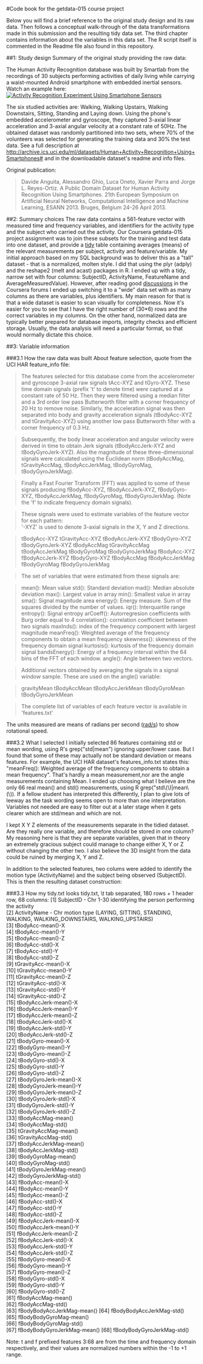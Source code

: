 #Code book for the getdata-015 course project

Below you will find a brief reference to the original study design and its raw data. Then follows a conceptual walk-through of the data transformations made in this submission and the resulting tidy data set. The third chapter contains information about the variables in this data set. The R script itself is commented in the Readme file also found in this repository.

##1: Study design
Summary of the original study providing the raw data:

The Human Activity Recognition database was built by Smartlab from the recordings of 30 subjects performing activities of daily living while carrying a waist-mounted Android smartphone with embedded inertial sensors. Watch an example here:
[![Activity Recognition Experiment Using Smartphone Sensors](http://img.youtube.com/vi/XOEN9W05_4A/0.jpg)](http://www.youtube.com/watch?v=XOEN9W05_4A) 

The six studied activities are: Walking, Walking Upstairs, Walking Downstairs, Sitting, Standing and Laying down. Using the phone's embedded accelerometer and gyroscope, they captured 3-axial linear acceleration and 3-axial angular velocity at a constant rate of 50Hz. The obtained dataset was randomly partitioned into two sets, where 70% of the volunteers was selected for generating the training data and 30% the test data. See a full description at http://archive.ics.uci.edu/ml/datasets/Human+Activity+Recognition+Using+Smartphones# and in the downloadable dataset's readme and info files. 

Original publication:
> Davide Anguita, Alessandro Ghio, Luca Oneto, Xavier Parra and Jorge L. Reyes-Ortiz. A Public Domain Dataset for Human Activity  Recognition Using Smartphones. 21th European Symposium on Artificial Neural Networks, Computational Intelligence and Machine Learning, ESANN 2013. Bruges, Belgium 24-26 April 2013.

##2: Summary choices
The raw data contains a 561-feature vector with measured time and frequency variables, and identifiers for the activity type and the subject who carried out the activity. Our Coursera getdata-015 project assignment was to join these subsets for the training and test data into one dataset, and provide a [tidy](http://vita.had.co.nz/papers/tidy-data.pdf) table containing averages (means) of the relevant measurements per subject, activity and feature/variable. My initial approach based on my SQL background was to deliver this as a "tall" dataset - that is a normalized, molten style. I did that using the plyr (adply) and the reshape2 (melt and acast) packages in R. I ended up with a tidy, narrow set with four columns: SubjectID, ActivityName, FeatureName and AverageMeasuredValue). However, after reading good [discussions](https://class.coursera.org/getdata-015/forum/thread?thread_id=27) in the Coursera forums I ended up switching it to a "wide" data set with as many columns as there are variables, plus identifiers. My main reason for that is that a wide dataset is easier to scan visually for completeness. Now it's easier for you to see that I have the right number of (30*6) rows and the correct variables in my columns. On the other hand, normalized data are typically better prepared for database imports, integrity checks and efficient storage. Usually, the data analysis will need a particular format, so that would normally dictate this choice.

##3: Variable information

###3.1 How the raw data was built
About feature selection, quote from the UCI HAR feature_info file:

>The features selected for this database come from the accelerometer and gyroscope 3-axial raw signals tAcc-XYZ and tGyro-XYZ. These time domain signals (prefix 't' to denote time) were captured at a constant rate of 50 Hz. Then they were filtered using a median filter and a 3rd order low pass Butterworth filter with a corner frequency of 20 Hz to remove noise. Similarly, the acceleration signal was then separated into body and gravity acceleration signals (tBodyAcc-XYZ and tGravityAcc-XYZ) using another low pass Butterworth filter with a corner frequency of 0.3 Hz. 

>Subsequently, the body linear acceleration and angular velocity were derived in time to obtain Jerk signals (tBodyAccJerk-XYZ and tBodyGyroJerk-XYZ). Also the magnitude of these three-dimensional signals were calculated using the Euclidean norm (tBodyAccMag, tGravityAccMag, tBodyAccJerkMag, tBodyGyroMag, tBodyGyroJerkMag). 

>Finally a Fast Fourier Transform (FFT) was applied to some of these signals producing fBodyAcc-XYZ, fBodyAccJerk-XYZ, fBodyGyro-XYZ, fBodyAccJerkMag, fBodyGyroMag, fBodyGyroJerkMag. (Note the 'f' to indicate frequency domain signals). 

>These signals were used to estimate variables of the feature vector for each pattern:  
>'-XYZ' is used to denote 3-axial signals in the X, Y and Z directions.

>tBodyAcc-XYZ
>tGravityAcc-XYZ
>tBodyAccJerk-XYZ
>tBodyGyro-XYZ
>tBodyGyroJerk-XYZ
>tBodyAccMag
>tGravityAccMag
>tBodyAccJerkMag
>tBodyGyroMag
>tBodyGyroJerkMag
>fBodyAcc-XYZ
>fBodyAccJerk-XYZ
>fBodyGyro-XYZ
>fBodyAccMag
>fBodyAccJerkMag
>fBodyGyroMag
>fBodyGyroJerkMag

>The set of variables that were estimated from these signals are: 

>mean(): Mean value
>std(): Standard deviation
>mad(): Median absolute deviation 
>max(): Largest value in array
>min(): Smallest value in array
>sma(): Signal magnitude area
>energy(): Energy measure. Sum of the squares divided by the number of values. 
>iqr(): Interquartile range 
>entropy(): Signal entropy
>arCoeff(): Autorregresion coefficients with Burg order equal to 4
>correlation(): correlation coefficient between two signals
>maxInds(): index of the frequency component with largest magnitude
>meanFreq(): Weighted average of the frequency components to obtain a mean frequency
>skewness(): skewness of the frequency domain signal 
>kurtosis(): kurtosis of the frequency domain signal 
>bandsEnergy(): Energy of a frequency interval within the 64 bins of the FFT of each window.
>angle(): Angle between two vectors.

>Additional vectors obtained by averaging the signals in a signal window sample. These are used on the angle() variable:

>gravityMean
>tBodyAccMean
>tBodyAccJerkMean
>tBodyGyroMean
>tBodyGyroJerkMean

>The complete list of variables of each feature vector is available in 'features.txt'

The units measured are means of radians per second ([rad/s](https://en.wikipedia.org/wiki/Radian_per_second)) to show rotational speed.

###3.2 What I selected
I initially selected 86 features containing std or mean wording, using R's grep("std|mean") ignoring upper/lower case. But I found that some of these may actually not be standard deviation or means features. For example, the UCI HAR dataset's features_info.txt states this: "meanFreq(): Weighted average of the frequency components to obtain a mean frequency". That's hardly a mean measurement,nor are the angle measurements containing Mean. I ended up choosing what I believe are the only 66 real mean() and std() measurements, using R grep("std\\(\\)|mean\\(\\)). If a fellow student has interpreted this differently, I plan to give lots of leeway as the task wording seems open to more than one interpretation. Variables not needed are easy to filter out at a later stage when it gets clearer which are std/mean and which are not.   

I kept X Y Z elements of the measurements separate in the tidied dataset. Are they really one variable, and therefore should be stored in one column? My reasoning here is that they are separate variables, given that in theory an extremely gracious subject could manage to change either X, Y or Z without changing the other two. I also believe the 3D insight from the data could be ruined by merging X, Y and Z. 

In addition to the selected features, two colums were added to identify the motion type (ActivityName) and the subject being observed (SubjectID). This is then the resulting dataset construction:

###3.3 How my tidy.txt looks
tidy.txt, \t tab separated, 180 rows + 1 header row, 68 columns:
 [1] SubjectID - Chr 1-30 identifying the person performing the activity                 
 [2] ActivityName - Chr motion type (LAYING, SITTING, STANDING, WALKING, WALKING_DOWNSTAIRS, WALKING_UPSTAIRS)              
 [3] tBodyAcc-mean()-X          
 [4] tBodyAcc-mean()-Y          
 [5] tBodyAcc-mean()-Z          
 [6] tBodyAcc-std()-X           
 [7] tBodyAcc-std()-Y           
 [8] tBodyAcc-std()-Z           
 [9] tGravityAcc-mean()-X       
[10] tGravityAcc-mean()-Y       
[11] tGravityAcc-mean()-Z       
[12] tGravityAcc-std()-X        
[13] tGravityAcc-std()-Y        
[14] tGravityAcc-std()-Z        
[15] tBodyAccJerk-mean()-X      
[16] tBodyAccJerk-mean()-Y      
[17] tBodyAccJerk-mean()-Z      
[18] tBodyAccJerk-std()-X       
[19] tBodyAccJerk-std()-Y       
[20] tBodyAccJerk-std()-Z       
[21] tBodyGyro-mean()-X         
[22] tBodyGyro-mean()-Y         
[23] tBodyGyro-mean()-Z         
[24] tBodyGyro-std()-X          
[25] tBodyGyro-std()-Y          
[26] tBodyGyro-std()-Z          
[27] tBodyGyroJerk-mean()-X     
[28] tBodyGyroJerk-mean()-Y     
[29] tBodyGyroJerk-mean()-Z     
[30] tBodyGyroJerk-std()-X      
[31] tBodyGyroJerk-std()-Y      
[32] tBodyGyroJerk-std()-Z      
[33] tBodyAccMag-mean()         
[34] tBodyAccMag-std()          
[35] tGravityAccMag-mean()      
[36] tGravityAccMag-std()       
[37] tBodyAccJerkMag-mean()     
[38] tBodyAccJerkMag-std()      
[39] tBodyGyroMag-mean()        
[40] tBodyGyroMag-std()         
[41] tBodyGyroJerkMag-mean()    
[42] tBodyGyroJerkMag-std()     
[43] fBodyAcc-mean()-X          
[44] fBodyAcc-mean()-Y          
[45] fBodyAcc-mean()-Z          
[46] fBodyAcc-std()-X           
[47] fBodyAcc-std()-Y           
[48] fBodyAcc-std()-Z           
[49] fBodyAccJerk-mean()-X      
[50] fBodyAccJerk-mean()-Y      
[51] fBodyAccJerk-mean()-Z      
[52] fBodyAccJerk-std()-X       
[53] fBodyAccJerk-std()-Y       
[54] fBodyAccJerk-std()-Z       
[55] fBodyGyro-mean()-X         
[56] fBodyGyro-mean()-Y         
[57] fBodyGyro-mean()-Z         
[58] fBodyGyro-std()-X          
[59] fBodyGyro-std()-Y          
[60] fBodyGyro-std()-Z          
[61] fBodyAccMag-mean()         
[62] fBodyAccMag-std()          
[63] fBodyBodyAccJerkMag-mean() 
[64] fBodyBodyAccJerkMag-std()  
[65] fBodyBodyGyroMag-mean()    
[66] fBodyBodyGyroMag-std()     
[67] fBodyBodyGyroJerkMag-mean()
[68] fBodyBodyGyroJerkMag-std() 

Note: t and f prefixed features 3:68 are from the time and frequency domain respectively, and their values are normalized numbers within the -1 to +1 range.
